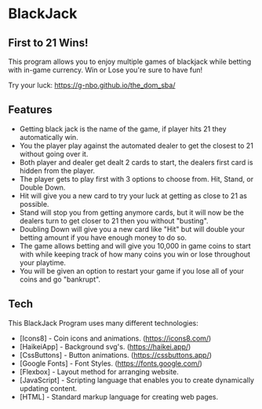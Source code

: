 # BlackJack
## First to 21 Wins!

This program allows you to enjoy multiple games of blackjack while betting with in-game currency. 
Win or Lose you're sure to have fun! 

Try your luck: https://g-nbo.github.io/the_dom_sba/
## Features

- Getting black jack is the name of the game, if player hits 21 they automatically win. 
- You the player play against the automated dealer to get the closest to 21 without going over it.
- Both player and dealer get dealt 2 cards to start, the dealers first card is hidden from the player.
- The player gets to play first with 3 options to choose from. Hit, Stand, or Double Down.
- Hit will give you a new card to try your luck at getting as close to 21 as possible.
- Stand will stop you from getting anymore cards, but it will now be the dealers turn to get closer to 21 then you without "busting".
- Doubling Down will give you a new card like "Hit" but will double your betting amount if you have enough money to do so.
- The game allows betting and will give you 10,000 in game coins to start with while keeping track of how many coins you win or lose throughout your playtime.
- You will be given an option to restart your game if you lose all of your coins and go "bankrupt".

## Tech
This BlackJack Program uses many different technologies:
- [Icons8] - Coin icons and animations. (https://icons8.com/)
- [HaikeiApp] - Background svg's. (https://haikei.app/)
- [CssButtons] - Button animations. (https://cssbuttons.app/)
- [Google Fonts] - Font Styles. (https://fonts.google.com/)
- [Flexbox] - Layout method for arranging website. 
- [JavaScript] - Scripting language that enables you to create dynamically updating content.
- [HTML] - Standard markup language for creating web pages.